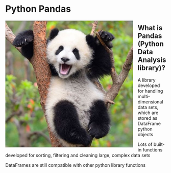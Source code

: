 # Python Pandas 

<img align="left" src="/Lesson7Pandas/Images/panda.jpg" width="400px" style="padding-right: 15px">

## What is Pandas (Python Data Analysis library)?

A library developed for handling multi-dimensional data sets, which are stored as DataFrame python objects

Lots of built-in functions developed for sorting, filtering and cleaning large, complex data sets 

DataFrames are still compatible with other python library functions
